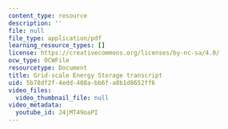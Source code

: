 ```yaml
---
content_type: resource
description: ''
file: null
file_type: application/pdf
learning_resource_types: []
license: https://creativecommons.org/licenses/by-nc-sa/4.0/
ocw_type: OCWFile
resourcetype: Document
title: Grid-scale Energy Storage transcript
uid: 5b78df2f-4edd-408a-bb6f-a8b1d8652ff6
video_files:
  video_thumbnail_file: null
video_metadata:
  youtube_id: J4jMT49oaPI
---
```

